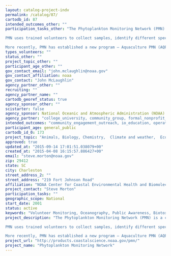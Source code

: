 ```yaml
---
layout: catalog-project-indv
permalink: /catalog/87/
cartodb_id: 87
intended_outcomes_other: ""
participation_tasks_other: "The Phytoplankton Monitoring Network (PMN) is a community-based network of volunteers that assist NOAA scientists in monitoring marine and freshwater phytoplankton and harmful algal blooms (HABs). The program was created by NOAA’s National Centers for Coastal Ocean Science (NCCOS) in 2001. Since its inception, PMN has grown to include more than 600 volunteers across 36 U.S. states and territories.

PMN uses trained volunteers to collect samples, identify different species of phytoplankton using digital microscopy, and report their data to NOAA scientists using an online database. NOAA uses this information to support HAB forecasts and assist state and tribal managers in mitigating the effects of HABs.

More recently, PMN has established a new program – Aquaculture PMN (AQPMN) – focused on providing aquaculture farmers and fish hatcheries with the tools to monitor for phytoplankton known to reduce growth or kill shellfish and finfish species. This data will help provide farms with advance warning of high levels of dangerous phytoplankton and minimize economic losses to the aquaculture industry."
types_volunteers: ""
status_other: ""
project_topic_other: ""
participant_age_other: ""
gov_contact_email: "john.mclaughlin@noaa.gov"
gov_contact_affiliation: noaa
gov_contact: "John McLaughlin"
agency_partner_other: ""
recruiting: ""
agency_partner_name: ""
cartodb_georef_status: true
agency_sponsor_other: ""
scistarter: false
agency_sponsor: National Oceanic and Atmospheric Administration (NOAA)
agency_partner: "college_university, community_group, formal_nonprofit_ngo, state_local_govermment"
intended_outcomes: "community_engagement_outreach, io_education, operational_integration_use, regulation, research_advancement"
participant_age: general_public
cartodb_id_0: 173
project_topic: "Animals, Biology, Chemistry,  Climate and weather,  Ecology and environment,  Nature and outdoors, Ocean/water and marine"
approved: true
updated_at: "2015-09-14 17:01:51.038079+00"
created_at: "2015-04-08 16:15:57.886427+00"
email: "steve.morton@noaa.gov"
zip: 29412
state: SC
city: Charleston
street_address_2: ""
street_address: "219 Fort Johnson Road"
affiliation: "NOAA Center for Coastal Environmental Health and Biomolecular Research"
project_contact: "Steve Morton"
participation_tasks: ""
geographic_scope: National
start_date: 2001
status: active
keywords: "Volunteer Monitoring, Oceanography, Public Awareness, Biotoxins, Harmful Algal Blooms"
project_description: "The Phytoplankton Monitoring Network (PMN) is a community-based network of volunteers that assist NOAA scientists in monitoring marine and freshwater phytoplankton and harmful algal blooms (HABs). The program was created by NOAA’s National Centers for Coastal Ocean Science (NCCOS) in 2001. Since its inception, PMN has grown to include more than 600 volunteers across 36 U.S. states and territories.

PMN uses trained volunteers to collect samples, identify different species of phytoplankton using digital microscopy, and report their data to NOAA scientists using an online database. NOAA uses this information to support HAB forecasts and assist state and tribal managers in mitigating the effects of HABs.

More recently, PMN has established a new program – Aquaculture PMN (AQPMN) – focused on providing aquaculture farmers and fish hatcheries with the tools to monitor for phytoplankton known to reduce growth or kill shellfish and finfish species. This data will help provide farms with advance warning of high levels of dangerous phytoplankton and minimize economic losses to the aquaculture industry."
project_url: "http://products.coastalscience.noaa.gov/pmn/"
project_name: "Phytoplankton Monitoring Network"
---
```

